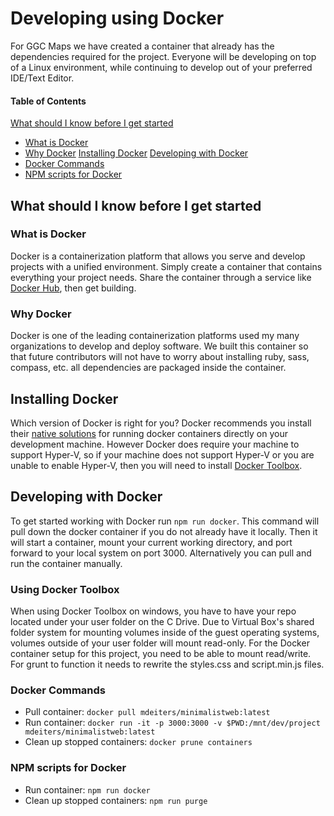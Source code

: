 # Developing using Docker

For GGC Maps we have created a container that already has the dependencies required for the project. Everyone will be developing on top of a Linux environment, while continuing to develop out of your preferred IDE/Text Editor.

#### Table of Contents

[What should I know before I get started](#what-should-i-know-before-i-get-started)
  * [What is Docker](#what-is-docker)
  * [Why Docker](#why-docker)
[Installing Docker](#installing-docker)
[Developing with Docker](#developing-with-docker)
  * [Docker Commands](#docker-commands)
  * [NPM scripts for Docker](#npm=scripts-for-docker)

## What should I know before I get started

### What is Docker

Docker is a containerization platform that allows you serve and develop projects with a unified environment. Simply create a container that contains everything your project needs. Share the container through a service like [Docker Hub](https://hub.docker.com), then get building.

### Why Docker

Docker is one of the leading containerization platforms used my many organizations to develop and deploy software. We built this container so that future contributors will not have to worry about installing ruby, sass, compass, etc. all dependencies are packaged inside the container.

## Installing Docker

Which version of Docker is right for you? Docker recommends you install their [native solutions](https://www.docker.com/community-edition#/download) for running docker containers directly on your development machine. However Docker does require your machine to support Hyper-V, so if your machine does not support Hyper-V or you are unable to enable Hyper-V, then you will need to install [Docker Toolbox](https://docs.docker.com/toolbox/overview/).

## Developing with Docker

To get started working with Docker run `npm run docker`. This command will pull down the docker container if you do not already have it locally. Then it will start a container, mount your current working directory, and port forward to your local system on port 3000. Alternatively you can pull and run the container manually.

### Using Docker Toolbox

When using Docker Toolbox on windows, you have to have your repo located under your user folder on the C Drive. Due to Virtual Box's shared folder system for mounting volumes inside of the guest operating systems, volumes outside of your user folder will mount read-only. For the Docker container setup for this project, you need to be able to mount read/write. For grunt to function it needs to rewrite the styles.css and script.min.js files.

### Docker Commands

  * Pull container: `docker pull mdeiters/minimalistweb:latest`
  * Run container: `docker run -it -p 3000:3000 -v $PWD:/mnt/dev/project mdeiters/minimalistweb:latest`
  * Clean up stopped containers: `docker prune containers`

### NPM scripts for Docker

  * Run container: `npm run docker`
  * Clean up stopped containers: `npm run purge`

